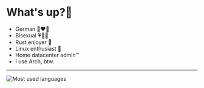 # What's up?👋
- German 🖤❤️💛
- Bisexual 💗💜💙
- Rust enjoyer 🦀
- Linux enthusiast 🐧
- Home datacenter admin™️
- I use Arch, btw.

<!-- TODO: Add some more stuff here, e.g. hardware and software -->

<hr>

<!--[![Discord Presence](https://lanyard.cnrad.dev/api/490862024608317440)](https://discord.com/users/490862024608317440)-->
![Most used languages](https://github-readme-stats.vercel.app/api/top-langs/?username=Stridsvagn69420&layout=compact&count_private=true&hide_title=true&theme=github_dark)
